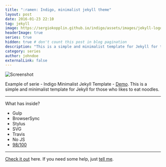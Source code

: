```yaml
---
title: ":ramen: Indigo, minimalist jekyll theme"
layout: post
date: 2016-01-23 22:10
tag: jekyll
image: https://sergiokopplin.github.io/indigo/assets/images/jekyll-logo-light-solid.png
headerImage: true
series: true
hidden: true # don't count this post in blog pagination
description: "This is a simple and minimalist template for Jekyll for those who likes to eat noodles."
category: series
author: johndoe
externalLink: false
---
```


![Screenshot](https://raw.githubusercontent.com/sergiokopplin/indigo/gh-pages/assets/screen-shot.png)

Example of serie - Indigo Minimalist Jekyll Template - [Demo](https://sergiokopplin.github.io/indigo/). This is a simple and minimalist template for Jekyll for those who likes to eat noodles.

---

What has inside?

- Gulp
- BrowserSync
- Stylus
- SVG
- Travis
- No JS
- [98/100](https://developers.google.com/speed/pagespeed/insights/?url=http%3A%2F%2Fsergiokopplin.github.io%2Findigo%2F)

---

[Check it out](https://sergiokopplin.github.io/indigo/) here.
If you need some help, just [tell me](https://github.com/sergiokopplin/indigo/issues).
